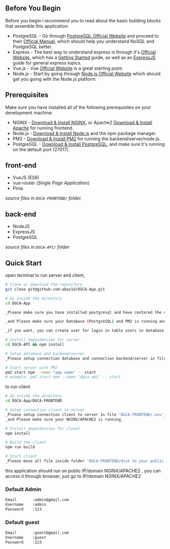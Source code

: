 ## Before You Begin

Before you begin i recommend you to read about the basic building blocks that assemble this application:

- PostgreSQL - Go through [PostgreSQL Official Website](https://www.postgresql.org/) and proceed to their [Official Manual](https://www.postgresql.org/docs), which should help you understand NoSQL and PostgreSQL better.
- Express - The best way to understand express is through it's [Official Website](https://expressjs.com/), which has a [Getting Started](https://expressjs.com/en/starter/installing.html) guide, as well as an [ExpressJS](https://expressjs.com/en/guide/routing.html) guide for general express topics.
- Vue.js - Vue [Official Website](https://vuejs.org/) is a great starting point.
- Node.js - Start by going through [Node.js Official Website](https://nodejs.org/en/) which should get you going with the Node.js platform.

## Prerequisites

Make sure you have installed all of the following prerequisites on your development machine:

- NGINX - [Download & Install NGINX](https://www.nginx.com/), or Apache2 [Download & Install Apache](https://httpd.apache.org/) for running frontend.
- Node.js - [Download & Install Node.js](https://nodejs.org/en/download/) and the npm package manager.
- PM2 - [Download & Install PM2](https://pm2.keymetrics.io/) for running the backend/server/node js.
- PostgreSQL - [Download & Install PostgreSQL](https://www.postgresql.org/docs/index.html), and make sure it's running on the default port (27017).

## front-end

- VueJS (ES6)
- vue-router (_Single Page Application_)
- Pinia

_source files in `DGCA-FRONTEND/` folder._

## back-end

- NodeJS
- ExpressJS
- PostgreSQL

_source files in `DGCA-API/` folder_

## Quick Start

open terminal to run server and client,

```bash
# Clone or download the repository
git clone git@github.com:abaz1d/DGCA-App.git

# Go inside the directory
cd DGCA-App

_Please make sure you have installed postgresql and have restored the database that was prepared in file 'DGCA-API/dgca.backup'_

_and Please make sure your Database (PostgreSQL) and PM2 is running and installed_

_if you want, you can create user for login in table users in database and make sure you create user with role 'admin' for full acces this web app_

# Install dependencies for server
cd DGCA-API && npm install

# Setup database and backend/server
_Please setup connection database and connection backend/server in file 'DGCA-API/.env'_

# Start server with PM2
pm2 start npm --name "app name" -- start
# example: pm2 start npm --name "dgca-api" -- start
```

to run client

```bash
# Go inside the directory
cd DGCA-App/DGCA-FRONTEND

# Setup connection client to server
_Please setup connection client to server in file 'DGCA-FRONTEND/.env'_
_and Please make sure your NGINX/APACHE2 is running_

# Install dependencies for client
npm install

# Build the client
npm run build

# Start client
_Please move all file inside folder 'DGCA-FRONTEND/dist to your public directory nginx/apache2'_
```

this application should run on public IP/domain NGINX/APACHE2 , you can access it through browser, just go to IP/domain NGINX/APACHE2

### Default Admin

```sh
Email       :admin@gmail.com
Username    :admin
Password    :123
```

### Default guest

```sh
Email       :guest@gmail.com
Username    :guest
Password    :123
```
